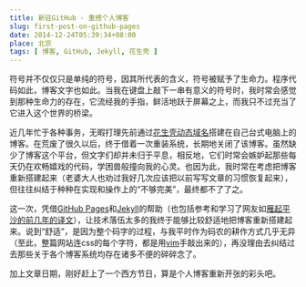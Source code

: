 ```yaml
---
title: 新驻GitHub - 重搭个人博客
slug: first-post-on-github-pages
date: 2014-12-24T05:39:34+08:00
place: 北京
tags: [ 博客, GitHub, Jekyll, 花生壳 ]
---
```

符号并不仅仅只是单纯的符号，因其所代表的含义，符号被赋予了生命力。程序代码如此，博客文字也如此。当我在键盘上敲下一串有意义的符号时，我时常会感觉到那种生命力的存在，它流经我的手指，鲜活地跃于屏幕之上，而我只不过充当了它进入这个世界的桥梁。

近几年忙于各种事务，无暇打理先前通过[花生壳动态域名]搭建在自己台式电脑上的博客。在荒废了很久以后，终于借着一次重装系统，长期地关闭了该博客。虽然缺少了博客这个平台，但文字们却并未归于平息，相反地，它们时常会嫉妒起那些每天仍在欢畅嬉戏的代码，学困兽般撞向我的心灵。也因为此，我时常在考虑把博客重新搭建起来（老婆大人也劝过我好几次应该把以前写写文章的习惯恢复起来），但往往纠结于种种在实现和操作上的“不够完美”，最终都不了了之。

这一次，凭借[GitHub Pages]和[Jekyll]的帮助（也包括参考和学习了网友如[雁起平沙的前几年的译文]），让技术落伍太多的我终于能够比较舒适地把博客重新搭建起来。说到“舒适”，是因为整个码字的过程，与我平时作为码农的耕作方式几乎无异（至此，整篇网站连css的每个字符，都是用[vim]手敲出来的），再没理由去纠结过去那些关于各个博客系统均存在诸多不便的碎碎念了。

加上文章日期，刚好赶上了一个西方节日，算是个人博客重新开张的彩头吧。

[花生壳动态域名]: http://hsk.oray.com/
[GitHub Pages]: http://pages.github.com/
[Jekyll]: http://github.com/mojombo/jekyll
[雁起平沙的前几年的译文]: http://yanping.me/cn/blog/2011/12/15/building-static-sites-with-jekyll/
[vim]: http://www.vim.org/
